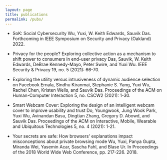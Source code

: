 ```yaml
---
layout: page
title: publications
permalink: /pubs/
---
```


* SoK: Social Cybersecurity
Wu, Yuxi, W. Keith Edwards, Sauvik Das.  Forthcoming in IEEE Symposium on Security and Privacy (Oakland) 2022.

* Privacy for the people? Exploring collective action as a mechanism to shift power to consumers in end-user privacy
Das, Sauvik, W. Keith Edwards, DeBrae Kennedy-Mayo, Peter Swire, and Yuxi Wu. IEEE Security & Privacy 19, no. 5 (2021): 66-70.

* Exploring the utility versus intrusiveness of dynamic audience selection on Facebook
Ernala, Sindhu Kiranmai, Stephanie S. Yang, Yuxi Wu, Rachel Chen, Kristen Wells, and Sauvik Das. Proceedings of the ACM on Human-Computer Interaction 5, no. CSCW2 (2021): 1-30.

* Smart Webcam Cover: Exploring the design of an intelligent webcam cover to improve usability and trust
Do, Youngwook, Jung Wook Park, Yuxi Wu, Avinandan Basu, Dingtian Zhang, Gregory D. Abowd, and Sauvik Das.  Proceedings of the ACM on Interactive, Mobile, Wearable and Ubiquitous Technologies 5, no. 4 (2021): 1-21.

* Your secrets are safe: How browsers' explanations impact misconceptions about private browsing mode
Wu, Yuxi, Panya Gupta, Miranda Wei, Yasemin Acar, Sascha Fahl, and Blase Ur.  In Proceedings of the 2018 World Wide Web Conference, pp. 217-226. 2018.
